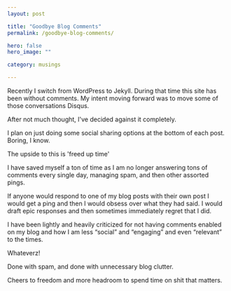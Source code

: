 ```yaml
---
layout: post

title: "Goodbye Blog Comments"
permalink: /goodbye-blog-comments/

hero: false
hero_image: ""

category: musings

---
```



Recently I switch from WordPress to Jekyll.  During that time this site has been without comments. My intent moving forward was to move some of those conversations Disqus.

After not much thought, I've decided against it completely.

I plan on just doing some social sharing options at the bottom of each post. Boring, I know.

The upside to this is 'freed up time'

I have saved myself a ton of time as I am no longer answering tons of comments every single day, managing spam, and then other assorted pings.

If anyone would respond to one of my blog posts with their own post I would get a ping and then I would obsess over what they had said. I would draft epic responses and then sometimes immediately regret that I did.

I have been lightly and heavily criticized for not having comments enabled on my blog and how I am less “social” and “engaging” and even “relevant” to the times.

Whateverz!

Done with spam, and done with unnecessary blog clutter.

Cheers to freedom and more headroom to spend time on shit that matters.